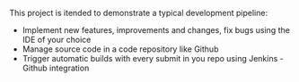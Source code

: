 This project is itended to demonstrate a typical development pipeline:

* Implement new features, improvements and changes, fix bugs using the IDE of your choice
* Manage source code in a code repository like Github
* Trigger automatic builds with every submit in you repo using Jenkins - Github integration
